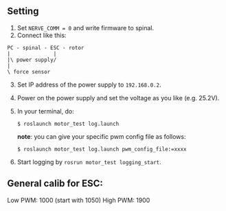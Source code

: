 ## Setting
1. Set `NERVE_COMM = 0` and write firmware to spinal.
2. Connect like this: 
```
PC - spinal - ESC - rotor
|              |
|\ power supply/
|
\ force sensor 
```
3. Set IP address of the power supply to `192.168.0.2`.
4. Power on the power supply and set the voltage as you like (e.g. 25.2V).
6. In your terminal, do:
   ```
   $ roslaunch motor_test log.launch
   ```
   
   **note**: you can give your specific pwm config file as follows:
   ```
   $ roslaunch motor_test log.launch pwm_config_file:=xxxx
   ```
   
7. Start logging by `rosrun motor_test logging_start`.

## General calib for ESC:

Low PWM: 1000 (start with 1050)
High PWM: 1900

